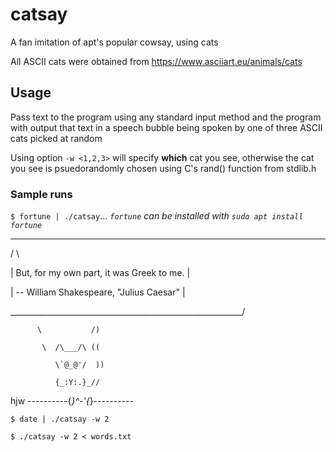 # catsay
A fan imitation of apt's popular cowsay, using cats

All ASCII cats were obtained from https://www.asciiart.eu/animals/cats

## Usage
Pass text to the program using any standard input method and the program with output that text in a speech bubble being spoken by one of three ASCII cats picked at random

Using option `-w <1,2,3>` will specify __which__ cat you see, otherwise the cat you see is psuedorandomly chosen using C's rand() function from stdlib.h
  
### Sample runs
`$ fortune | ./catsay`...  _`fortune` can be installed with `sudo apt install fortune`_

 __________________________________________________________

/                                                          \

| But, for my own part, it was Greek to me.                |

|               -- William Shakespeare, "Julius Caesar"    |

\__________________________________________________________/
          
          \           /)
           
           \  /\___/\ ((
              
              \`@_@'/  ))
              
              {_:Y:.}_//

hjw ----------{_}^-'{_}----------

`$ date | ./catsay -w 2`

`$ ./catsay -w 2 < words.txt`
